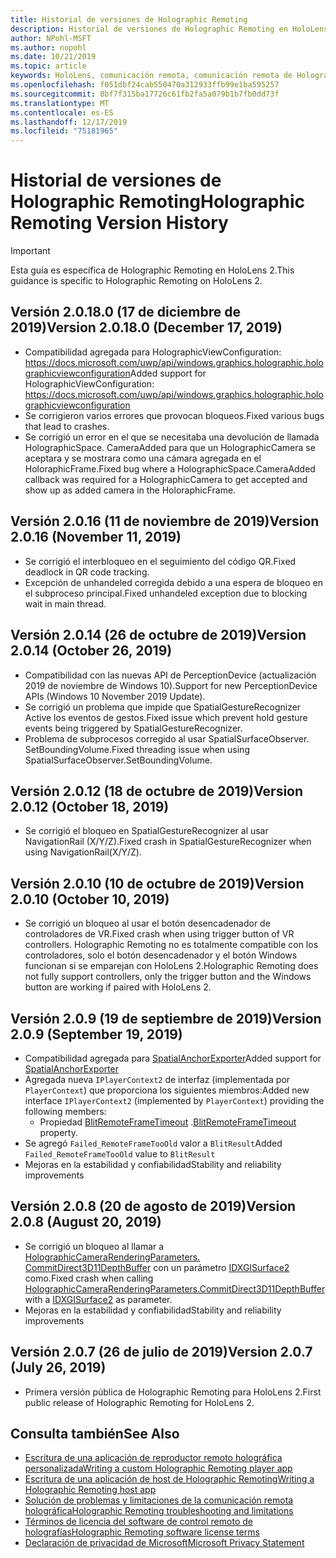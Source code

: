 ```yaml
---
title: Historial de versiones de Holographic Remoting
description: Historial de versiones de Holographic Remoting en HoloLens 2.
author: NPohl-MSFT
ms.author: nopohl
ms.date: 10/21/2019
ms.topic: article
keywords: HoloLens, comunicación remota, comunicación remota de Holographic
ms.openlocfilehash: f051dbf24cab550470a312933ffb99e1ba595257
ms.sourcegitcommit: 8bf7f315ba17726c61fb2fa5a079b1b7fb0dd73f
ms.translationtype: MT
ms.contentlocale: es-ES
ms.lasthandoff: 12/17/2019
ms.locfileid: "75181965"
---
```

# <a name="holographic-remoting-version-history"></a><span data-ttu-id="4b807-104">Historial de versiones de Holographic Remoting</span><span class="sxs-lookup"><span data-stu-id="4b807-104">Holographic Remoting Version History</span></span>

> [!IMPORTANT]
> <span data-ttu-id="4b807-105">Esta guía es específica de Holographic Remoting en HoloLens 2.</span><span class="sxs-lookup"><span data-stu-id="4b807-105">This guidance is specific to Holographic Remoting on HoloLens 2.</span></span>

## <span data-ttu-id="4b807-106">Versión 2.0.18.0 (17 de diciembre de 2019)<a name="v2.0.18"></a></span><span class="sxs-lookup"><span data-stu-id="4b807-106">Version 2.0.18.0 (December 17, 2019) <a name="v2.0.18"></a></span></span>
* <span data-ttu-id="4b807-107">Compatibilidad agregada para HolographicViewConfiguration: https://docs.microsoft.com/uwp/api/windows.graphics.holographic.holographicviewconfiguration</span><span class="sxs-lookup"><span data-stu-id="4b807-107">Added support for HolographicViewConfiguration: https://docs.microsoft.com/uwp/api/windows.graphics.holographic.holographicviewconfiguration</span></span>
* <span data-ttu-id="4b807-108">Se corrigieron varios errores que provocan bloqueos.</span><span class="sxs-lookup"><span data-stu-id="4b807-108">Fixed various bugs that lead to crashes.</span></span>
* <span data-ttu-id="4b807-109">Se corrigió un error en el que se necesitaba una devolución de llamada HolographicSpace. CameraAdded para que un HolographicCamera se aceptara y se mostrara como una cámara agregada en el HoloraphicFrame.</span><span class="sxs-lookup"><span data-stu-id="4b807-109">Fixed bug where a HolographicSpace.CameraAdded callback was required for a HolographicCamera to get accepted and show up as added camera in the HoloraphicFrame.</span></span>

## <span data-ttu-id="4b807-110">Versión 2.0.16 (11 de noviembre de 2019)<a name="2.0.16"></a></span><span class="sxs-lookup"><span data-stu-id="4b807-110">Version 2.0.16 (November 11, 2019) <a name="2.0.16"></a></span></span>
* <span data-ttu-id="4b807-111">Se corrigió el interbloqueo en el seguimiento del código QR.</span><span class="sxs-lookup"><span data-stu-id="4b807-111">Fixed deadlock in QR code tracking.</span></span>
* <span data-ttu-id="4b807-112">Excepción de unhandeled corregida debido a una espera de bloqueo en el subproceso principal.</span><span class="sxs-lookup"><span data-stu-id="4b807-112">Fixed unhandeled exception due to blocking wait in main thread.</span></span>

## <span data-ttu-id="4b807-113">Versión 2.0.14 (26 de octubre de 2019)<a name="v2.0.14"></a></span><span class="sxs-lookup"><span data-stu-id="4b807-113">Version 2.0.14 (October 26, 2019) <a name="v2.0.14"></a></span></span>
* <span data-ttu-id="4b807-114">Compatibilidad con las nuevas API de PerceptionDevice (actualización 2019 de noviembre de Windows 10).</span><span class="sxs-lookup"><span data-stu-id="4b807-114">Support for new PerceptionDevice APIs (Windows 10 November 2019 Update).</span></span>
* <span data-ttu-id="4b807-115">Se corrigió un problema que impide que SpatialGestureRecognizer Active los eventos de gestos.</span><span class="sxs-lookup"><span data-stu-id="4b807-115">Fixed issue which prevent hold gesture events being triggered by SpatialGestureRecognizer.</span></span>
* <span data-ttu-id="4b807-116">Problema de subprocesos corregido al usar SpatialSurfaceObserver. SetBoundingVolume.</span><span class="sxs-lookup"><span data-stu-id="4b807-116">Fixed threading issue when using SpatialSurfaceObserver.SetBoundingVolume.</span></span>

## <span data-ttu-id="4b807-117">Versión 2.0.12 (18 de octubre de 2019)<a name="v2.0.12"></a></span><span class="sxs-lookup"><span data-stu-id="4b807-117">Version 2.0.12 (October 18, 2019) <a name="v2.0.12"></a></span></span>
* <span data-ttu-id="4b807-118">Se corrigió el bloqueo en SpatialGestureRecognizer al usar NavigationRail (X/Y/Z).</span><span class="sxs-lookup"><span data-stu-id="4b807-118">Fixed crash in SpatialGestureRecognizer when using NavigationRail(X/Y/Z).</span></span>

## <span data-ttu-id="4b807-119">Versión 2.0.10 (10 de octubre de 2019)<a name="v2.0.10"></a></span><span class="sxs-lookup"><span data-stu-id="4b807-119">Version 2.0.10 (October 10, 2019) <a name="v2.0.10"></a></span></span>
* <span data-ttu-id="4b807-120">Se corrigió un bloqueo al usar el botón desencadenador de controladores de VR.</span><span class="sxs-lookup"><span data-stu-id="4b807-120">Fixed crash when using trigger button of VR controllers.</span></span> <span data-ttu-id="4b807-121">Holographic Remoting no es totalmente compatible con los controladores, solo el botón desencadenador y el botón Windows funcionan si se emparejan con HoloLens 2.</span><span class="sxs-lookup"><span data-stu-id="4b807-121">Holographic Remoting does not fully support controllers, only the trigger button and the Windows button are working if paired with HoloLens 2.</span></span>

## <span data-ttu-id="4b807-122">Versión 2.0.9 (19 de septiembre de 2019)<a name="v2.0.9"></a></span><span class="sxs-lookup"><span data-stu-id="4b807-122">Version 2.0.9 (September 19, 2019) <a name="v2.0.9"></a></span></span>
* <span data-ttu-id="4b807-123">Compatibilidad agregada para [SpatialAnchorExporter](https://docs.microsoft.com/uwp/api/windows.perception.spatial.spatialanchorexporter)</span><span class="sxs-lookup"><span data-stu-id="4b807-123">Added support for [SpatialAnchorExporter](https://docs.microsoft.com/uwp/api/windows.perception.spatial.spatialanchorexporter)</span></span>
* <span data-ttu-id="4b807-124">Agregada nueva ```IPlayerContext2``` de interfaz (implementada por ```PlayerContext```) que proporciona los siguientes miembros:</span><span class="sxs-lookup"><span data-stu-id="4b807-124">Added new interface ```IPlayerContext2``` (implemented by ```PlayerContext```) providing the following members:</span></span>
  - <span data-ttu-id="4b807-125">Propiedad [BlitRemoteFrameTimeout](holographic-remoting-create-player.md#BlitRemoteFrameTimeout) .</span><span class="sxs-lookup"><span data-stu-id="4b807-125">[BlitRemoteFrameTimeout](holographic-remoting-create-player.md#BlitRemoteFrameTimeout)  property.</span></span>
* <span data-ttu-id="4b807-126">Se agregó ```Failed_RemoteFrameTooOld``` valor a ```BlitResult```</span><span class="sxs-lookup"><span data-stu-id="4b807-126">Added ```Failed_RemoteFrameTooOld``` value to ```BlitResult```</span></span>
* <span data-ttu-id="4b807-127">Mejoras en la estabilidad y confiabilidad</span><span class="sxs-lookup"><span data-stu-id="4b807-127">Stability and reliability improvements</span></span>

## <span data-ttu-id="4b807-128">Versión 2.0.8 (20 de agosto de 2019)<a name="v2.0.8"></a></span><span class="sxs-lookup"><span data-stu-id="4b807-128">Version 2.0.8 (August 20, 2019) <a name="v2.0.8"></a></span></span>

* <span data-ttu-id="4b807-129">Se corrigió un bloqueo al llamar a [HolographicCameraRenderingParameters. CommitDirect3D11DepthBuffer](https://docs.microsoft.com/uwp/api/windows.graphics.holographic.holographiccamerarenderingparameters.commitdirect3d11depthbuffer) con un parámetro [IDXGISurface2](https://docs.microsoft.com/windows/win32/api/dxgi1_2/nn-dxgi1_2-idxgisurface2) como.</span><span class="sxs-lookup"><span data-stu-id="4b807-129">Fixed crash when calling [HolographicCameraRenderingParameters.CommitDirect3D11DepthBuffer](https://docs.microsoft.com/uwp/api/windows.graphics.holographic.holographiccamerarenderingparameters.commitdirect3d11depthbuffer) with a [IDXGISurface2](https://docs.microsoft.com/windows/win32/api/dxgi1_2/nn-dxgi1_2-idxgisurface2) as parameter.</span></span>
* <span data-ttu-id="4b807-130">Mejoras en la estabilidad y confiabilidad</span><span class="sxs-lookup"><span data-stu-id="4b807-130">Stability and reliability improvements</span></span>

## <span data-ttu-id="4b807-131">Versión 2.0.7 (26 de julio de 2019)<a name="v2.0.7"></a></span><span class="sxs-lookup"><span data-stu-id="4b807-131">Version 2.0.7 (July 26, 2019) <a name="v2.0.7"></a></span></span>

* <span data-ttu-id="4b807-132">Primera versión pública de Holographic Remoting para HoloLens 2.</span><span class="sxs-lookup"><span data-stu-id="4b807-132">First public release of Holographic Remoting for HoloLens 2.</span></span>

## <a name="see-also"></a><span data-ttu-id="4b807-133">Consulta también</span><span class="sxs-lookup"><span data-stu-id="4b807-133">See Also</span></span>
* [<span data-ttu-id="4b807-134">Escritura de una aplicación de reproductor remoto holográfica personalizada</span><span class="sxs-lookup"><span data-stu-id="4b807-134">Writing a custom Holographic Remoting player app</span></span>](holographic-remoting-create-player.md)
* [<span data-ttu-id="4b807-135">Escritura de una aplicación de host de Holographic Remoting</span><span class="sxs-lookup"><span data-stu-id="4b807-135">Writing a Holographic Remoting host app</span></span>](holographic-remoting-create-host.md)
* [<span data-ttu-id="4b807-136">Solución de problemas y limitaciones de la comunicación remota holográfica</span><span class="sxs-lookup"><span data-stu-id="4b807-136">Holographic Remoting troubleshooting and limitations</span></span>](holographic-remoting-troubleshooting.md)
* [<span data-ttu-id="4b807-137">Términos de licencia del software de control remoto de holografías</span><span class="sxs-lookup"><span data-stu-id="4b807-137">Holographic Remoting software license terms</span></span>](https://docs.microsoft.com/legal/mixed-reality/microsoft-holographic-remoting-software-license-terms)
* [<span data-ttu-id="4b807-138">Declaración de privacidad de Microsoft</span><span class="sxs-lookup"><span data-stu-id="4b807-138">Microsoft Privacy Statement</span></span>](https://go.microsoft.com/fwlink/?LinkId=521839)
